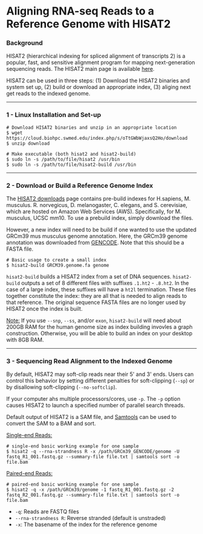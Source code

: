 # Aligning RNA-seq Reads to a Reference Genome with HISAT2

### Background
HISAT2 (hierarchical indexing for spliced alignment of transcripts 2) is a popular, fast, and sensitive alignment program for mapping next-generation sequencing reads. The HISAT2 main page is available [here](https://daehwankimlab.github.io/hisat2/manual/).  

HISAT2 can be used in three steps: (1) Download the HISAT2 binaries and system set up, (2) build or download an appropriate index, (3) aliging next get reads to the indexed genome. 

-----------------------------------------------------------------------------------------------------------
### 1 - Linux Installation and Set-up 
```
# Download HISAT2 binaries and unzip in an appropriate location
$ wget https://cloud.biohpc.swmed.edu/index.php/s/oTtGWbWjaxsQ2Ho/download
$ unzip download

# Make executable (both hisat2 and hisat2-build)
$ sudo ln -s /path/to/file/hisat2 /usr/bin
$ sudo ln -s /path/to/file/hisat2-build /usr/bin
```

-----------------------------------------------------------------------------------------------------------
### 2 - Download or Build a Reference Genome Index
The [HISAT2 downloads](https://daehwankimlab.github.io/hisat2/download/) page contains pre-build indexes for H.sapiens, M. musculus. R. norvegicus, D. melanogaster, C. elegans, and S. cerevisiae, which are hosted on Amazon Web Services (AWS). Specifically, for M. musculus, UCSC mm10. To use a prebuild index, simply download the files. 

However, a new index will need to be build if one wanted to use the updated GRCm39 mus musculus genome annotation. Here, the GRCm39 genome annotation was downloaded from [GENCODE](https://www.gencodegenes.org/mouse/). Note that this should be a FASTA file. 


```
# Basic usage to create a small index
$ hisat2-build GRCM39.genome.fa genome
```

`hisat2-build` builds a HISAT2 index from a set of DNA sequences. `hisat2-build` outputs a set of 8 different files with suffixes `.1.ht2` - `.8.ht2`. In the case of a large index, these suffixes will have a `ht2l` termination. These files together constitute the index: they are all that is needed to align reads to that reference. The original sequence FASTA files are no longer used by HISAT2 once the index is built. 

<ins>Note:</ins> If you use `--snp`, `--ss`, and/or `exon`, `hisat2-build` will need about 200GB RAM for the human genome size as index building invovles a graph construction. Otherwise, you will be able to build an index on your desktop with 8GB RAM. 

----------------------------------------------------------------------------------------------------------

### 3 - Sequencing Read Alignment to the Indexed Genome

By default, HISAT2 may soft-clip reads near their 5' and 3' ends. Users can control this behavior by setting different penalties for soft-clipping (`--sp`) or by disallowing soft-clipping (`--no-softclip`). 

If your computer ahs multiple processors/cores, use `-p`. The `-p` option causes HISAT2 to launch a specified number of parallel search threads.

Default output of HISAT2 is a SAM file, and [Samtools](https://www.htslib.org/) can be used to convert the SAM to a BAM and sort. 

<ins>Single-end Reads:</ins>
```
# single-end basic working example for one sample
$ hisat2 -q --rna-strandness R -x /path/GRCm39_GENCODE/genome -U fastq_R1_001.fastq.gz --summary-file file.txt | samtools sort -o file.bam
```

<ins>Paired-end Reads:</ins>
```
# paired-end basic working example for one sample
$ hisat2 -q -x /path/GRCm39/genome -1 fastq_R1_001.fastq.gz -2 fastq_R2_001.fastq.gz --summary-file file.txt | samtools sort -o file.bam
```

+ `-q`: Reads are FASTQ files
+ `--rna-strandness R`: Reverse stranded (default is unstraded)
+ `-x`: The basename of the index for the reference genome

